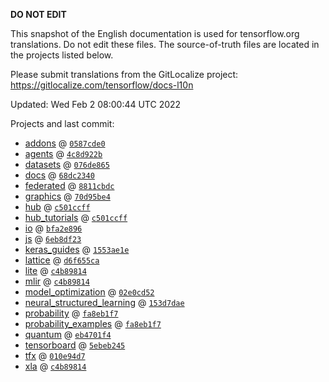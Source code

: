 __DO NOT EDIT__

This snapshot of the English documentation is used for tensorflow.org
translations. Do not edit these files. The source-of-truth files are located in
the projects listed below.

Please submit translations from the GitLocalize project: https://gitlocalize.com/tensorflow/docs-l10n

Updated: Wed Feb  2 08:00:44 UTC 2022

Projects and last commit:

- [addons](https://github.com/tensorflow/addons/tree/master/docs) @ <a href='https://github.com/tensorflow/addons/commit/0587cde08dfcb014516f4be56e38b7646a6eb721'><code>0587cde0</code></a>
- [agents](https://github.com/tensorflow/agents/tree/master/docs) @ <a href='https://github.com/tensorflow/agents/commit/4c8d922b75b9539f3b3606547ca416a658e9cb70'><code>4c8d922b</code></a>
- [datasets](https://github.com/tensorflow/datasets/tree/master/docs) @ <a href='https://github.com/tensorflow/datasets/commit/076de8657a32bac79fad46644c1a4ba24e1a8d7b'><code>076de865</code></a>
- [docs](https://github.com/tensorflow/docs/tree/master/site/en) @ <a href='https://github.com/tensorflow/docs/commit/68dc2340900a9fcfe549bae264203a1ee297e78f'><code>68dc2340</code></a>
- [federated](https://github.com/tensorflow/federated/tree/main/docs) @ <a href='https://github.com/tensorflow/federated/commit/8811cbdcfa3f9b3dd8e4fad43477ded00f5cc8a4'><code>8811cbdc</code></a>
- [graphics](https://github.com/tensorflow/graphics/tree/master/tensorflow_graphics/g3doc) @ <a href='https://github.com/tensorflow/graphics/commit/70d95be41459f8d3abc1a687ac038839d142d533'><code>70d95be4</code></a>
- [hub](https://github.com/tensorflow/hub/tree/master/docs) @ <a href='https://github.com/tensorflow/hub/commit/c501ccff6be5fd32c35c1cb634125abce51bfc8b'><code>c501ccff</code></a>
- [hub_tutorials](https://github.com/tensorflow/hub/tree/master/examples/colab) @ <a href='https://github.com/tensorflow/hub/commit/c501ccff6be5fd32c35c1cb634125abce51bfc8b'><code>c501ccff</code></a>
- [io](https://github.com/tensorflow/io/tree/master/docs) @ <a href='https://github.com/tensorflow/io/commit/bfa2e89668a7ed9bb5e1b306543cec86bd4dafd9'><code>bfa2e896</code></a>
- [js](https://github.com/tensorflow/tfjs-website/tree/master/docs) @ <a href='https://github.com/tensorflow/tfjs-website/commit/6eb8df23e953c78a168362da791f850cb84fa2ad'><code>6eb8df23</code></a>
- [keras_guides](https://github.com/tensorflow/docs/tree/snapshot-keras/site/en/guide/keras) @ <a href='https://github.com/tensorflow/docs/commit/1553ae1e4a149be71703e2ee60173b3d1e0e8c00'><code>1553ae1e</code></a>
- [lattice](https://github.com/tensorflow/lattice/tree/master/docs) @ <a href='https://github.com/tensorflow/lattice/commit/d6f655ca11523bdf38a431a386bb7c0f9dc7aacb'><code>d6f655ca</code></a>
- [lite](https://github.com/tensorflow/tensorflow/tree/master/tensorflow/lite/g3doc) @ <a href='https://github.com/tensorflow/tensorflow/commit/c4b8981407e8ca87e49829fcd34fc85b6bbf6d56'><code>c4b89814</code></a>
- [mlir](https://github.com/tensorflow/tensorflow/tree/master/tensorflow/compiler/mlir/g3doc) @ <a href='https://github.com/tensorflow/tensorflow/commit/c4b8981407e8ca87e49829fcd34fc85b6bbf6d56'><code>c4b89814</code></a>
- [model_optimization](https://github.com/tensorflow/model-optimization/tree/master/tensorflow_model_optimization/g3doc) @ <a href='https://github.com/tensorflow/model-optimization/commit/02e0cd52982c52cd006a9f8f42808ab7a82bb3e3'><code>02e0cd52</code></a>
- [neural_structured_learning](https://github.com/tensorflow/neural-structured-learning/tree/master/g3doc) @ <a href='https://github.com/tensorflow/neural-structured-learning/commit/153d7dae578312c310643095079cbc306d8c10be'><code>153d7dae</code></a>
- [probability](https://github.com/tensorflow/probability/tree/main/tensorflow_probability/g3doc) @ <a href='https://github.com/tensorflow/probability/commit/fa8eb1f742fb17ca47e9ee58bbfc49defd1b1b0d'><code>fa8eb1f7</code></a>
- [probability_examples](https://github.com/tensorflow/probability/tree/main/tensorflow_probability/examples/jupyter_notebooks) @ <a href='https://github.com/tensorflow/probability/commit/fa8eb1f742fb17ca47e9ee58bbfc49defd1b1b0d'><code>fa8eb1f7</code></a>
- [quantum](https://github.com/tensorflow/quantum/tree/master/docs) @ <a href='https://github.com/tensorflow/quantum/commit/eb4701f43c386abac28e99f0ea126cd840410119'><code>eb4701f4</code></a>
- [tensorboard](https://github.com/tensorflow/tensorboard/tree/master/docs) @ <a href='https://github.com/tensorflow/tensorboard/commit/5ebeb245d22e0ab9024aca9ed7bdbcea440d3246'><code>5ebeb245</code></a>
- [tfx](https://github.com/tensorflow/tfx/tree/master/docs) @ <a href='https://github.com/tensorflow/tfx/commit/010e94d731fe3a90a048cb0c4fdc31a8f7ec5648'><code>010e94d7</code></a>
- [xla](https://github.com/tensorflow/tensorflow/tree/master/tensorflow/compiler/xla/g3doc) @ <a href='https://github.com/tensorflow/tensorflow/commit/c4b8981407e8ca87e49829fcd34fc85b6bbf6d56'><code>c4b89814</code></a>

